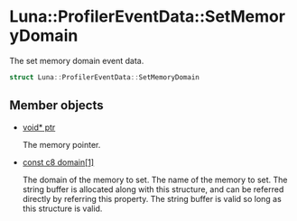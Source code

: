 # Luna::ProfilerEventData::SetMemoryDomain
The set memory domain event data. 

```c++
struct Luna::ProfilerEventData::SetMemoryDomain
```

## Member objects
* [void* ptr](struct_luna_1_1_profiler_event_data_1_1_set_memory_domain_1add9af9569af79ec26dd741fb226b38ba.md)

    The memory pointer. 

* [const c8 domain[1]](struct_luna_1_1_profiler_event_data_1_1_set_memory_domain_1a74472a6556a749aa69a830de854e22d0.md)

    The domain of the memory to set. The name of the memory to set. The string buffer is allocated along with this structure, and can be referred directly by referring this property. The string buffer is valid so long as this structure is valid. 

